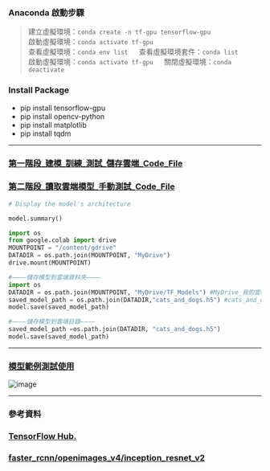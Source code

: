 ### Anaconda 啟動步驟
> 建立虛擬環境：`conda create -n tf-gpu tensorflow-gpu` <br>
> 啟動虛擬環境：`conda activate tf-gpu`<br>
> 查看虛擬環境：`conda env list` &emsp; 查看虛擬環境套件：`conda list` <br>
> 啟動虛擬環境：`conda activate tf-gpu` &emsp; 關閉虛擬環境：`conda deactivate`

### Install Package
 - pip install tensorflow-gpu
 - pip install opencv-python 
 - pip install matplotlib 
 - pip install tqdm
------------------------------------------------------------
###
### [第一階段_建模_訓練_測試_儲存雲端_Code_File](https://github.com/ChengHan16/Cs4high_4080E036/blob/master/Artificial%20Intelligence%E3%80%8A111-1%E3%80%8B/11-21/Code_File/AI_1121-Ver.2.ipynb)
### [第二階段_讀取雲端模型_手動測試_Code_File](https://github.com/ChengHan16/Cs4high_4080E036/blob/master/Artificial%20Intelligence%E3%80%8A111-1%E3%80%8B/11-21/Code_File/load_tf_model_20221121_Ver1.0.ipynb)
```py
# Display the model's architecture

model.summary()
```
```py
import os
from google.colab import drive
MOUNTPOINT = "/content/gdrive"
DATADIR = os.path.join(MOUNTPOINT, "MyDrive")
drive.mount(MOUNTPOINT)
```
```py
#————儲存模型到雲端資料夾————
import os
DATADIR = os.path.join(MOUNTPOINT, "MyDrive/TF_Models") #MyDrive_我的雲端, TF_Models_資料夾
saved_model_path = os.path.join(DATADIR,"cats_and_dogs.h5") #cats_and_dogs.h5_模型名稱
model.save(saved_model_path)
```
```py
#————儲存模型到雲端目錄————
saved_model_path =os.path.join(DATADIR, "cats_and_dogs.h5")
model.save(saved_model_path)
```
------------------------------------------------------------
### [模型範例測試使用](https://github.com/ChengHan16/Cs4high_4080E036/blob/master/Artificial%20Intelligence%E3%80%8A111-1%E3%80%8B/11-21/Code_File/Object_detection_Ksu_1121.ipynb)
![image](https://user-images.githubusercontent.com/55220866/202994142-268bc6dc-8458-415f-a3e4-0ae08d846815.png)

------------------------------------------------------------
### 參考資料
### [TensorFlow Hub.](https://tfhub.dev/)
### [faster_rcnn/openimages_v4/inception_resnet_v2](https://tfhub.dev/google/faster_rcnn/openimages_v4/inception_resnet_v2/1)
